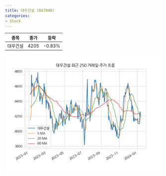 ```yaml
---
title: 대우건설 (047040)
categories:
- Stock
---
```


|종목|종가|등락|
|----|----|----|
|대우건설|4205|-0.83%|

<!-- more -->

![047040](/assets/images/stock/047040.png)